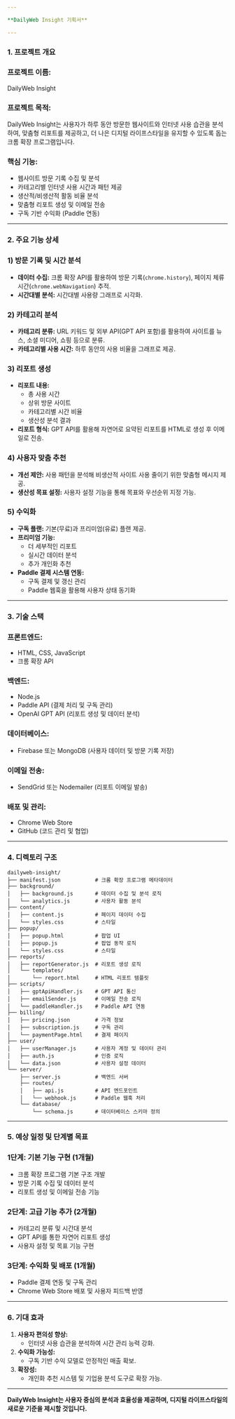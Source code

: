 ```yaml
---

**DailyWeb Insight 기획서**

---
```


### **1. 프로젝트 개요**

### **프로젝트 이름:**

DailyWeb Insight

### **프로젝트 목적:**

DailyWeb Insight는 사용자가 하루 동안 방문한 웹사이트와 인터넷 사용 습관을 분석하여, 맞춤형 리포트를 제공하고, 더 나은 디지털 라이프스타일을 유지할 수 있도록 돕는 크롬 확장 프로그램입니다.

### **핵심 기능:**

- 웹사이트 방문 기록 수집 및 분석
- 카테고리별 인터넷 사용 시간과 패턴 제공
- 생산적/비생산적 활동 비율 분석
- 맞춤형 리포트 생성 및 이메일 전송
- 구독 기반 수익화 (Paddle 연동)

---

### **2. 주요 기능 상세**

### **1) 방문 기록 및 시간 분석**

- **데이터 수집:** 크롬 확장 API를 활용하여 방문 기록(`chrome.history`), 페이지 체류 시간(`chrome.webNavigation`) 추적.
- **시간대별 분석:** 시간대별 사용량 그래프로 시각화.

### **2) 카테고리 분석**

- **카테고리 분류:** URL 키워드 및 외부 API(GPT API 포함)를 활용하여 사이트를 뉴스, 소셜 미디어, 쇼핑 등으로 분류.
- **카테고리별 사용 시간:** 하루 동안의 사용 비율을 그래프로 제공.

### **3) 리포트 생성**

- **리포트 내용:**
    - 총 사용 시간
    - 상위 방문 사이트
    - 카테고리별 시간 비율
    - 생산성 분석 결과
- **리포트 형식:** GPT API를 활용해 자연어로 요약된 리포트를 HTML로 생성 후 이메일로 전송.

### **4) 사용자 맞춤 추천**

- **개선 제안:** 사용 패턴을 분석해 비생산적 사이트 사용 줄이기 위한 맞춤형 메시지 제공.
- **생산성 목표 설정:** 사용자 설정 기능을 통해 목표와 우선순위 지정 가능.

### **5) 수익화**

- **구독 플랜:** 기본(무료)과 프리미엄(유료) 플랜 제공.
- **프리미엄 기능:**
    - 더 세부적인 리포트
    - 실시간 데이터 분석
    - 추가 개인화 추천
- **Paddle 결제 시스템 연동:**
    - 구독 결제 및 갱신 관리
    - Paddle 웹훅을 활용해 사용자 상태 동기화

---

### **3. 기술 스택**

### **프론트엔드:**

- HTML, CSS, JavaScript
- 크롬 확장 API

### **백엔드:**

- Node.js
- Paddle API (결제 처리 및 구독 관리)
- OpenAI GPT API (리포트 생성 및 데이터 분석)

### **데이터베이스:**

- Firebase 또는 MongoDB (사용자 데이터 및 방문 기록 저장)

### **이메일 전송:**

- SendGrid 또는 Nodemailer (리포트 이메일 발송)

### **배포 및 관리:**

- Chrome Web Store
- GitHub (코드 관리 및 협업)

---

### **4. 디렉토리 구조**

```
dailyweb-insight/
├── manifest.json           # 크롬 확장 프로그램 메타데이터
├── background/
│   ├── background.js       # 데이터 수집 및 분석 로직
│   └── analytics.js        # 사용자 활동 분석
├── content/
│   ├── content.js          # 페이지 데이터 수집
│   └── styles.css          # 스타일
├── popup/
│   ├── popup.html          # 팝업 UI
│   ├── popup.js            # 팝업 동작 로직
│   └── styles.css          # 스타일
├── reports/
│   ├── reportGenerator.js  # 리포트 생성 로직
│   └── templates/
│       └── report.html     # HTML 리포트 템플릿
├── scripts/
│   ├── gptApiHandler.js    # GPT API 통신
│   ├── emailSender.js      # 이메일 전송 로직
│   └── paddleHandler.js    # Paddle API 연동
├── billing/
│   ├── pricing.json        # 가격 정보
│   ├── subscription.js     # 구독 관리
│   └── paymentPage.html    # 결제 페이지
├── user/
│   ├── userManager.js      # 사용자 계정 및 데이터 관리
│   ├── auth.js             # 인증 로직
│   └── data.json           # 사용자 설정 데이터
└── server/
    ├── server.js           # 백엔드 서버
    ├── routes/
    │   ├── api.js          # API 엔드포인트
    │   └── webhook.js      # Paddle 웹훅 처리
    └── database/
        └── schema.js       # 데이터베이스 스키마 정의

```

---

### **5. 예상 일정 및 단계별 목표**

### **1단계: 기본 기능 구현 (1개월)**

- 크롬 확장 프로그램 기본 구조 개발
- 방문 기록 수집 및 데이터 분석
- 리포트 생성 및 이메일 전송 기능

### **2단계: 고급 기능 추가 (2개월)**

- 카테고리 분류 및 시간대 분석
- GPT API를 통한 자연어 리포트 생성
- 사용자 설정 및 목표 기능 구현

### **3단계: 수익화 및 배포 (1개월)**

- Paddle 결제 연동 및 구독 관리
- Chrome Web Store 배포 및 사용자 피드백 반영

---

### **6. 기대 효과**

1. **사용자 편의성 향상:**
    - 인터넷 사용 습관을 분석하여 시간 관리 능력 강화.
2. **수익화 가능성:**
    - 구독 기반 수익 모델로 안정적인 매출 확보.
3. **확장성:**
    - 개인화 추천 시스템 및 기업용 분석 도구로 확장 가능.

---

**DailyWeb Insight는 사용자 중심의 분석과 효율성을 제공하며, 디지털 라이프스타일의 새로운 기준을 제시할 것입니다.**